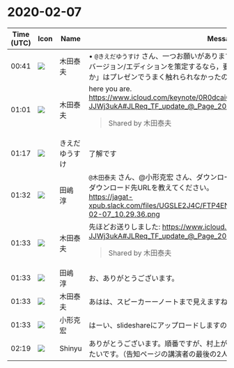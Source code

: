 # 2020-02-07

|Time (UTC)|Icon|Name|Message|
|---|---|---|---|
|00:41|![](https://avatars.slack-edge.com/2020-02-05/937202829237_c9f8fb5bef5877305d00_72.jpg)|木田泰夫|• `@きえだゆうすけ` さん、一つお願いがあります。きえださんが質問してくださった「次バージョン/エディションを策定するなら，要件のままなのか，ルールブックにするのか」はプレゼンでうまく触れられなかったので、Q&amp;A で質問していただけますか？<br>|
|01:01|![](https://avatars.slack-edge.com/2020-02-05/937202829237_c9f8fb5bef5877305d00_72.jpg)|木田泰夫|here you are.<br><https://www.icloud.com/keynote/0R0dcai0omT90aU4-JJWj3ukA#JLReq_TF_update_@_Page_2020><br><blockquote>Shared by 木田泰夫</blockquote>|
|01:17|![](https://avatars.slack-edge.com/2019-03-11/571585797168_09840ca518e784c46d3a_72.png)|きえだゆうすけ|了解です|
|01:32|![](https://secure.gravatar.com/avatar/698cc14290c3976fdd9f0a23494b87c1.jpg?s=72&d=https%3A%2F%2Fa.slack-edge.com%2Fdf10d%2Fimg%2Favatars%2Fava_0018-72.png)|田嶋　淳|`@木田泰夫` さん、@小形克宏 さん、ダウンロード先の告知用紙を作っていますので資料ダウンロード先URLを教えてください。<br>https://jagat-xpub.slack.com/files/UGSLE2J4C/FTP4EN4TF/____________________________2020-02-07_10.29.36.png|
|01:33|![](https://avatars.slack-edge.com/2020-02-05/937202829237_c9f8fb5bef5877305d00_72.jpg)|木田泰夫|先ほどお送りしました: <https://www.icloud.com/keynote/0R0dcai0omT90aU4-JJWj3ukA#JLReq_TF_update_@_Page_2020><br><blockquote>Shared by 木田泰夫</blockquote>|
|01:33|![](https://secure.gravatar.com/avatar/698cc14290c3976fdd9f0a23494b87c1.jpg?s=72&d=https%3A%2F%2Fa.slack-edge.com%2Fdf10d%2Fimg%2Favatars%2Fava_0018-72.png)|田嶋　淳|お、ありがとうございます。|
|01:33|![](https://avatars.slack-edge.com/2020-02-05/937202829237_c9f8fb5bef5877305d00_72.jpg)|木田泰夫|あはは、スピーカーーノートまで見えますね。ま、いいか 🙂|
|01:33|![](https://avatars.slack-edge.com/2020-01-22/918424979847_0035b70d5fcd5cec902e_72.png)|小形克宏|はーい、slideshareにアップロードしますので、少しお待ちを。|
|02:19|![](https://avatars.slack-edge.com/2019-04-17/604316276593_b98417506de391d2c423_72.jpg)|Shinyu|ありがとうございます。順番ですが、村上が先で、そのあとに小形さんにお願いとしたいです。（告知ページの講演者の最後の2人の順番を逆に）|
